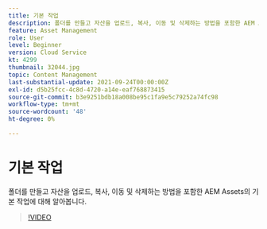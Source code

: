 ```yaml
---
title: 기본 작업
description: 폴더를 만들고 자산을 업로드, 복사, 이동 및 삭제하는 방법을 포함한 AEM Assets의 기본 작업에 대해 알아봅니다.
feature: Asset Management
role: User
level: Beginner
version: Cloud Service
kt: 4299
thumbnail: 32044.jpg
topic: Content Management
last-substantial-update: 2021-09-24T00:00:00Z
exl-id: d5b25fcc-4c8d-4720-a14e-eaf768873415
source-git-commit: b3e9251bdb18a008be95c1fa9e5c79252a74fc98
workflow-type: tm+mt
source-wordcount: '48'
ht-degree: 0%

---
```


# 기본 작업

폴더를 만들고 자산을 업로드, 복사, 이동 및 삭제하는 방법을 포함한 AEM Assets의 기본 작업에 대해 알아봅니다.

>[!VIDEO](https://video.tv.adobe.com/v/32044?quality=12&learn=on)
